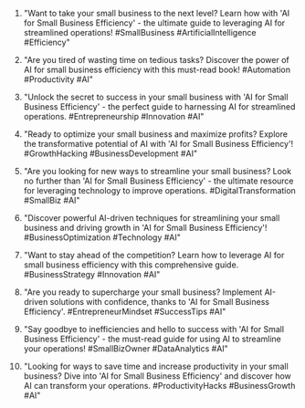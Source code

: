1. "Want to take your small business to the next level? Learn how with 'AI for Small Business Efficiency' - the ultimate guide to leveraging AI for streamlined operations! #SmallBusiness #ArtificialIntelligence #Efficiency"

2. "Are you tired of wasting time on tedious tasks? Discover the power of AI for small business efficiency with this must-read book! #Automation #Productivity #AI"

3. "Unlock the secret to success in your small business with 'AI for Small Business Efficiency' - the perfect guide to harnessing AI for streamlined operations. #Entrepreneurship #Innovation #AI"

4. "Ready to optimize your small business and maximize profits? Explore the transformative potential of AI with 'AI for Small Business Efficiency'! #GrowthHacking #BusinessDevelopment #AI"

5. "Are you looking for new ways to streamline your small business? Look no further than 'AI for Small Business Efficiency' - the ultimate resource for leveraging technology to improve operations. #DigitalTransformation #SmallBiz #AI"

6. "Discover powerful AI-driven techniques for streamlining your small business and driving growth in 'AI for Small Business Efficiency'! #BusinessOptimization #Technology #AI"

7. "Want to stay ahead of the competition? Learn how to leverage AI for small business efficiency with this comprehensive guide. #BusinessStrategy #Innovation #AI"

8. "Are you ready to supercharge your small business? Implement AI-driven solutions with confidence, thanks to 'AI for Small Business Efficiency'. #EntrepreneurMindset #SuccessTips #AI"

9. "Say goodbye to inefficiencies and hello to success with 'AI for Small Business Efficiency' - the must-read guide for using AI to streamline your operations! #SmallBizOwner #DataAnalytics #AI"

10. "Looking for ways to save time and increase productivity in your small business? Dive into 'AI for Small Business Efficiency' and discover how AI can transform your operations. #ProductivityHacks #BusinessGrowth #AI"

